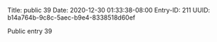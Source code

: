 Title: public 39
Date: 2020-12-30 01:33:38-08:00
Entry-ID: 211
UUID: b14a764b-9c8c-5aec-b9e4-8338518d60ef

Public entry 39